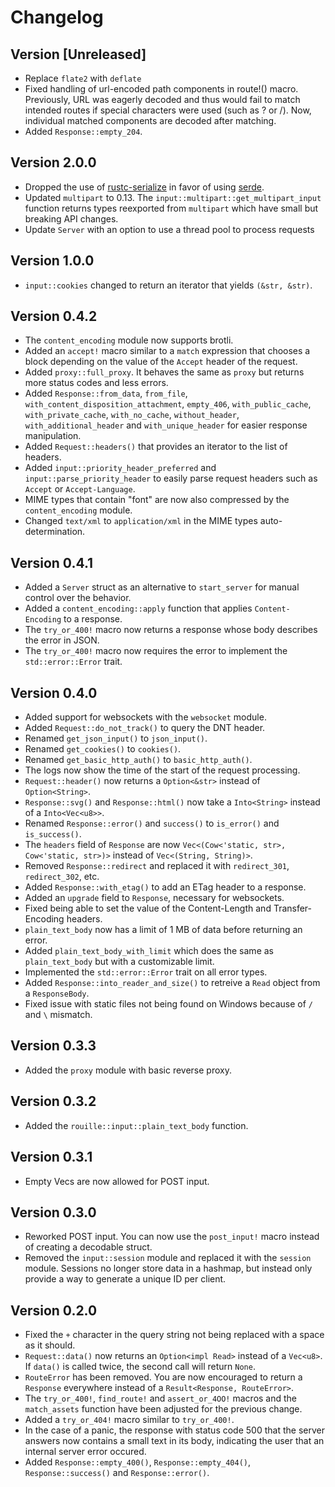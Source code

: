 # Changelog

## Version [Unreleased]

- Replace `flate2` with `deflate`
- Fixed handling of url-encoded path components in route!() macro. 
  Previously, URL was eagerly decoded and thus would fail to match
  intended routes if special characters were used (such as ? or /).
  Now, individual matched components are decoded after matching.
- Added `Response::empty_204`.

## Version 2.0.0

- Dropped the use of [rustc-serialize](https://crates.io/rustc-serialize)
  in favor of using [serde](https://crates.io/serde).
- Updated `multipart` to 0.13. The `input::multipart::get_multipart_input` function returns
  types reexported from `multipart` which have small but breaking API changes.
- Update `Server` with an option to use a thread pool to process requests

## Version 1.0.0

- `input::cookies` changed to return an iterator that yields `(&str, &str)`.

## Version 0.4.2

- The `content_encoding` module now supports brotli.
- Added an `accept!` macro similar to a `match` expression that chooses a block depending on the
  value of the `Accept` header of the request.
- Added `proxy::full_proxy`. It behaves the same as `proxy` but returns more status codes and less
  errors.
- Added `Response::from_data`, `from_file`, `with_content_disposition_attachment`, `empty_406`,
  `with_public_cache`, `with_private_cache`, `with_no_cache`, `without_header`,
  `with_additional_header` and `with_unique_header` for easier response manipulation.
- Added `Request::headers()` that provides an iterator to the list of headers.
- Added `input::priority_header_preferred` and `input::parse_priority_header` to easily parse
  request headers such as `Accept` or `Accept-Language`.
- MIME types that contain "font" are now also compressed by the `content_encoding` module.
- Changed `text/xml` to `application/xml` in the MIME types auto-determination.

## Version 0.4.1

- Added a `Server` struct as an alternative to `start_server` for manual control over the behavior.
- Added a `content_encoding::apply` function that applies `Content-Encoding` to a response.
- The `try_or_400!` macro now returns a response whose body describes the error in JSON.
- The `try_or_400!` macro now requires the error to implement the `std::error::Error` trait.

## Version 0.4.0

- Added support for websockets with the `websocket` module.
- Added `Request::do_not_track()` to query the DNT header.
- Renamed `get_json_input()` to `json_input()`.
- Renamed `get_cookies()` to `cookies()`.
- Renamed `get_basic_http_auth()` to `basic_http_auth()`.
- The logs now show the time of the start of the request processing. 
- `Request::header()` now returns a `Option<&str>` instead of `Option<String>`.
- `Response::svg()` and `Response::html()` now take a `Into<String>` instead of a `Into<Vec<u8>>`.
- Renamed `Response::error()` and `success()` to `is_error()` and `is_success()`.
- The `headers` field of `Response` are now `Vec<(Cow<'static, str>, Cow<'static, str>)>` instead
  of `Vec<(String, String)>`.
- Removed `Response::redirect` and replaced it with `redirect_301`, `redirect_302`, etc.
- Added `Response::with_etag()` to add an ETag header to a response.
- Added an `upgrade` field to `Response`, necessary for websockets.
- Fixed being able to set the value of the Content-Length and Transfer-Encoding headers.
- `plain_text_body` now has a limit of 1 MB of data before returning an error.
- Added `plain_text_body_with_limit` which does the same as `plain_text_body` but with a
  customizable limit.
- Implemented the `std::error::Error` trait on all error types.
- Added `Response::into_reader_and_size()` to retreive a `Read` object from a `ResponseBody`.
- Fixed issue with static files not being found on Windows because of `/` and `\` mismatch.

## Version 0.3.3

- Added the `proxy` module with basic reverse proxy.

## Version 0.3.2

- Added the `rouille::input::plain_text_body` function.

## Version 0.3.1

- Empty Vecs are now allowed for POST input.

## Version 0.3.0

- Reworked POST input. You can now use the `post_input!` macro instead of creating a decodable
  struct.
- Removed the `input::session` module and replaced it with the `session` module. Sessions no longer
  store data in a hashmap, but instead only provide a way to generate a unique ID per client.

## Version 0.2.0

- Fixed the `+` character in the query string not being replaced with a space as it should.
- `Request::data()` now returns an `Option<impl Read>` instead of a `Vec<u8>`. If `data()` is
  called twice, the second call will return `None`.
- `RouteError` has been removed. You are now encouraged to return a `Response` everywhere instead
  of a `Result<Response, RouteError>`.
- The `try_or_400!`, `find_route!` and `assert_or_4OO!` macros and the `match_assets` function have
  been adjusted for the previous change.
- Added a `try_or_404!` macro similar to `try_or_400!`.
- In the case of a panic, the response with status code 500 that the server answers now contains a
  small text in its body, indicating the user that an internal server error occured.
- Added `Response::empty_400()`, `Response::empty_404()`, `Response::success()` and
  `Response::error()`.
